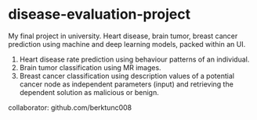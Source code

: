 # disease-evaluation-project
My final project in university. Heart disease, brain tumor, breast cancer prediction using machine and deep learning models, packed within an UI.  

1) Heart disease rate prediction using behaviour patterns of an individual.
2) Brain tumor classification using MR images.
3) Breast cancer classification using description values of a potential cancer node as independent parameters (input) and retrieving the dependent solution as malicious or benign.

collaborator: github.com/berktunc008
